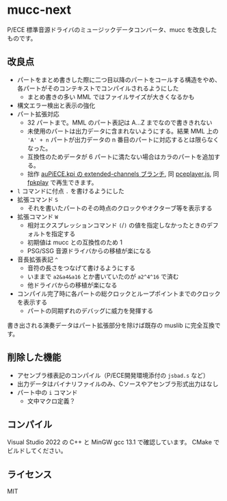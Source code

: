 mucc-next
=========

P/ECE 標準音源ドライバのミュージックデータコンバータ、mucc を改良したものです。

## 改良点

- パートをまとめ書きした際に二つ目以降のパートをコールする構造をやめ、各パートがそのコンテキストでコンパイルされるようにした
  - まとめ書きの多い MML ではファイルサイズが大きくなるかも
- 構文エラー検出と表示の強化
- パート拡張対応
  - 32 パートまで。MML のパート表記は A...Z までなので書ききれない
  - 未使用のパートは出力データに含まれないようにする。結果 MML 上の `'A' + n` パートが出力データの n 番目のパートに対応するとは限らなくなった。
  - 互換性のためデータが 6 パートに満たない場合はカラのパートを追加する。
  - 拙作 [auPiECE.kpi の extended-channels ブランチ](https://github.com/autch/auPiECE.kpi/tree/extended-channels), 同 [pceplayer.js](https://github.com/autch/pceplayer.js/tree/modernize-2024), 同 [fpkplay](https://github.com/autch/fpkplay) で再生できます。
- `l` コマンドに付点 `.` を書けるようにした
- 拡張コマンド `S`
  - それを書いたパートのその時点のクロックやオクターブ等を表示する
- 拡張コマンド `W`
  - 相対エクスプレッションコマンド `(`/`)` の値を指定しなかったときのデフォルトを指定する
  - 初期値は mucc との互換性のため 1
  - PSG/SSG 音源ドライバからの移植が楽になる
- 音長拡張表記 `^`
  - 音符の長さをつなげて書けるようにする
  - いままで `a2&a4&a16` とか書いていたのが `a2^4^16` で済む
  - 他ドライバからの移植が楽になる
- コンパイル完了時に各パートの総クロックとループポイントまでのクロックを表示する
  - パートの同期ずれのデバッグに威力を発揮する

書き出される演奏データはパート拡張部分を除けば既存の muslib に完全互換です。

## 削除した機能

- アセンブラ様表記のコンパイル（P/ECE開発環境添付の `jsbad.s` など）
- 出力データはバイナリファイルのみ、Cソースやアセンブラ形式出力はなし
- パート中の `i` コマンド
  - 文中マクロ定義？

## コンパイル
 
Visual Studio 2022 の C++ と MinGW gcc 13.1 で確認しています。
CMake でビルドしてください。

## ライセンス

MIT
